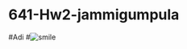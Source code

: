 # 641-Hw2-jammigumpula
#Adi
#![smile](https://user-images.githubusercontent.com/106286853/191633561-8f0bbfc4-514b-4620-a279-e5f677d28666.jpg)
